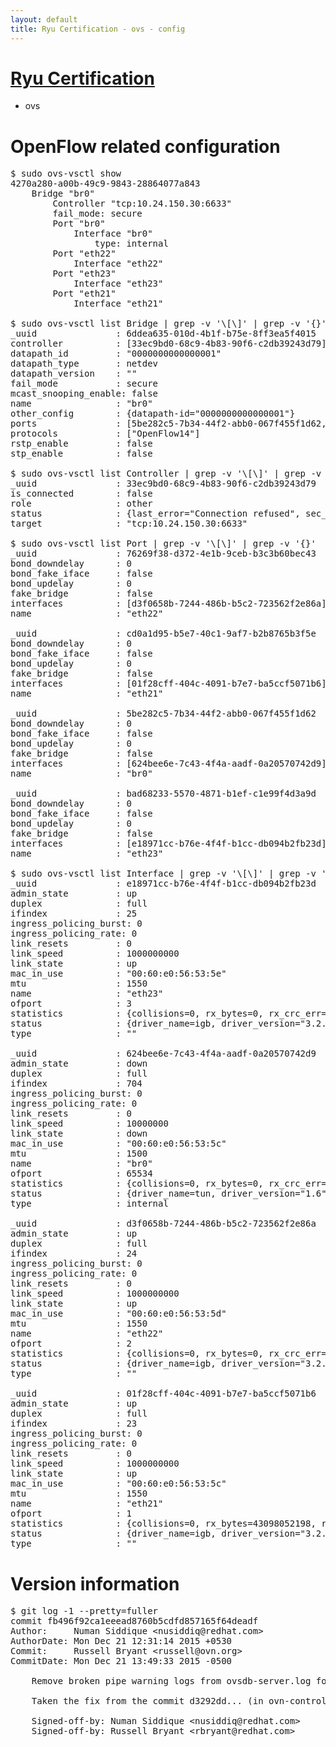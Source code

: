 ```yaml
---
layout: default
title: Ryu Certification - ovs - config
---
```

# [Ryu Certification](http://osrg.github.io/ryu/certification.html)
* ovs 

# OpenFlow related configuration
<pre>
$ sudo ovs-vsctl show
4270a280-a00b-49c9-9843-28864077a843
    Bridge "br0"
        Controller "tcp:10.24.150.30:6633"
        fail_mode: secure
        Port "br0"
            Interface "br0"
                type: internal
        Port "eth22"
            Interface "eth22"
        Port "eth23"
            Interface "eth23"
        Port "eth21"
            Interface "eth21"

$ sudo ovs-vsctl list Bridge | grep -v '\[\]' | grep -v '{}'
_uuid               : 6ddea635-010d-4b1f-b75e-8ff3ea5f4015
controller          : [33ec9bd0-68c9-4b83-90f6-c2db39243d79]
datapath_id         : "0000000000000001"
datapath_type       : netdev
datapath_version    : "<built-in>"
fail_mode           : secure
mcast_snooping_enable: false
name                : "br0"
other_config        : {datapath-id="0000000000000001"}
ports               : [5be282c5-7b34-44f2-abb0-067f455f1d62, 76269f38-d372-4e1b-9ceb-b3c3b60bec43, bad68233-5570-4871-b1ef-c1e99f4d3a9d, cd0a1d95-b5e7-40c1-9af7-b2b8765b3f5e]
protocols           : ["OpenFlow14"]
rstp_enable         : false
stp_enable          : false

$ sudo ovs-vsctl list Controller | grep -v '\[\]' | grep -v '{}'
_uuid               : 33ec9bd0-68c9-4b83-90f6-c2db39243d79
is_connected        : false
role                : other
status              : {last_error="Connection refused", sec_since_connect="17", sec_since_disconnect="2", state=BACKOFF}
target              : "tcp:10.24.150.30:6633"

$ sudo ovs-vsctl list Port | grep -v '\[\]' | grep -v '{}'
_uuid               : 76269f38-d372-4e1b-9ceb-b3c3b60bec43
bond_downdelay      : 0
bond_fake_iface     : false
bond_updelay        : 0
fake_bridge         : false
interfaces          : [d3f0658b-7244-486b-b5c2-723562f2e86a]
name                : "eth22"

_uuid               : cd0a1d95-b5e7-40c1-9af7-b2b8765b3f5e
bond_downdelay      : 0
bond_fake_iface     : false
bond_updelay        : 0
fake_bridge         : false
interfaces          : [01f28cff-404c-4091-b7e7-ba5ccf5071b6]
name                : "eth21"

_uuid               : 5be282c5-7b34-44f2-abb0-067f455f1d62
bond_downdelay      : 0
bond_fake_iface     : false
bond_updelay        : 0
fake_bridge         : false
interfaces          : [624bee6e-7c43-4f4a-aadf-0a20570742d9]
name                : "br0"

_uuid               : bad68233-5570-4871-b1ef-c1e99f4d3a9d
bond_downdelay      : 0
bond_fake_iface     : false
bond_updelay        : 0
fake_bridge         : false
interfaces          : [e18971cc-b76e-4f4f-b1cc-db094b2fb23d]
name                : "eth23"

$ sudo ovs-vsctl list Interface | grep -v '\[\]' | grep -v '{}'
_uuid               : e18971cc-b76e-4f4f-b1cc-db094b2fb23d
admin_state         : up
duplex              : full
ifindex             : 25
ingress_policing_burst: 0
ingress_policing_rate: 0
link_resets         : 0
link_speed          : 1000000000
link_state          : up
mac_in_use          : "00:60:e0:56:53:5e"
mtu                 : 1550
name                : "eth23"
ofport              : 3
statistics          : {collisions=0, rx_bytes=0, rx_crc_err=0, rx_dropped=0, rx_errors=0, rx_frame_err=0, rx_over_err=0, rx_packets=0, tx_bytes=6995227500, tx_dropped=0, tx_errors=0, tx_packets=4663485}
status              : {driver_name=igb, driver_version="3.2.10-k", firmware_version="2.10-9"}
type                : ""

_uuid               : 624bee6e-7c43-4f4a-aadf-0a20570742d9
admin_state         : down
duplex              : full
ifindex             : 704
ingress_policing_burst: 0
ingress_policing_rate: 0
link_resets         : 0
link_speed          : 10000000
link_state          : down
mac_in_use          : "00:60:e0:56:53:5c"
mtu                 : 1500
name                : "br0"
ofport              : 65534
statistics          : {collisions=0, rx_bytes=0, rx_crc_err=0, rx_dropped=0, rx_errors=0, rx_frame_err=0, rx_over_err=0, rx_packets=0, tx_bytes=0, tx_dropped=0, tx_errors=0, tx_packets=0}
status              : {driver_name=tun, driver_version="1.6", firmware_version="N/A"}
type                : internal

_uuid               : d3f0658b-7244-486b-b5c2-723562f2e86a
admin_state         : up
duplex              : full
ifindex             : 24
ingress_policing_burst: 0
ingress_policing_rate: 0
link_resets         : 0
link_speed          : 1000000000
link_state          : up
mac_in_use          : "00:60:e0:56:53:5d"
mtu                 : 1550
name                : "eth22"
ofport              : 2
statistics          : {collisions=0, rx_bytes=0, rx_crc_err=0, rx_dropped=0, rx_errors=0, rx_frame_err=0, rx_over_err=0, rx_packets=0, tx_bytes=29593141636, tx_dropped=0, tx_errors=0, tx_packets=19752908}
status              : {driver_name=igb, driver_version="3.2.10-k", firmware_version="2.10-9"}
type                : ""

_uuid               : 01f28cff-404c-4091-b7e7-ba5ccf5071b6
admin_state         : up
duplex              : full
ifindex             : 23
ingress_policing_burst: 0
ingress_policing_rate: 0
link_resets         : 0
link_speed          : 1000000000
link_state          : up
mac_in_use          : "00:60:e0:56:53:5c"
mtu                 : 1550
name                : "eth21"
ofport              : 1
statistics          : {collisions=0, rx_bytes=43098052198, rx_crc_err=0, rx_dropped=0, rx_errors=0, rx_frame_err=0, rx_over_err=0, rx_packets=28785708, tx_bytes=0, tx_dropped=0, tx_errors=0, tx_packets=0}
status              : {driver_name=igb, driver_version="3.2.10-k", firmware_version="2.10-9"}
type                : ""
</pre>

# Version information
<pre>
$ git log -1 --pretty=fuller
commit fb496f92ca1eeead8760b5cdfd857165f64deadf
Author:     Numan Siddique &lt;nusiddiq@redhat.com&gt;
AuthorDate: Mon Dec 21 12:31:14 2015 +0530
Commit:     Russell Bryant &lt;russell@ovn.org&gt;
CommitDate: Mon Dec 21 13:49:33 2015 -0500

    Remove broken pipe warning logs from ovsdb-server.log for ovn tests
    
    Taken the fix from the commit d3292dd... &#40;in ovn-controller-vtep.at&#41;
    
    Signed-off-by: Numan Siddique &lt;nusiddiq@redhat.com&gt;
    Signed-off-by: Russell Bryant &lt;rbryant@redhat.com&gt;
</pre>
